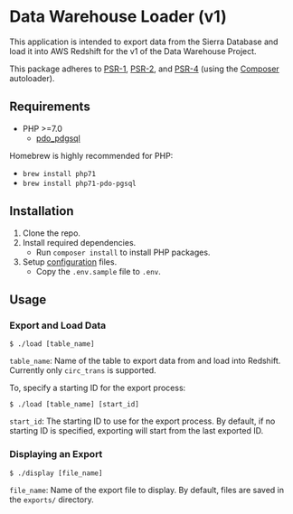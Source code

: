 # Data Warehouse Loader (v1)

This application is intended to export data from the Sierra Database and load it into AWS Redshift for the v1 of the Data Warehouse Project.

This package adheres to [PSR-1](http://www.php-fig.org/psr/psr-1/), 
[PSR-2](http://www.php-fig.org/psr/psr-2/), and [PSR-4](http://www.php-fig.org/psr/psr-4/) 
(using the [Composer](https://getcomposer.org/) autoloader).

## Requirements

* PHP >=7.0 
  * [pdo_pdgsql](http://php.net/manual/en/ref.pdo-pgsql.php)

Homebrew is highly recommended for PHP:
  * `brew install php71`
  * `brew install php71-pdo-pgsql`

## Installation

1. Clone the repo.
2. Install required dependencies.
   * Run `composer install` to install PHP packages.
3. Setup [configuration](#configuration) files.
   * Copy the `.env.sample` file to `.env`.

## Usage

### Export and Load Data

~~~~
$ ./load [table_name] 
~~~~

`table_name`: Name of the table to export data from and load into Redshift. Currently only `circ_trans` is supported.

To, specify a starting ID for the export process:

~~~~
$ ./load [table_name] [start_id]
~~~~

`start_id`: The starting ID to use for the export process. By default, if no starting ID is specified, exporting will start from the last exported ID.

### Displaying an Export

~~~~
$ ./display [file_name] 
~~~~

`file_name`: Name of the export file to display. By default, files are saved in the `exports/` directory.
